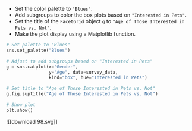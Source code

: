 - Set the color palette to `"Blues"`.
- Add subgroups to color the box plots based on `"Interested in Pets"`.
- Set the title of the `FacetGrid` object `g` to `"Age of Those Interested in Pets vs. Not"`.
- Make the plot display using a Matplotlib function.
```Python
# Set palette to "Blues"
sns.set_palette("Blues")

# Adjust to add subgroups based on "Interested in Pets"
g = sns.catplot(x="Gender",
                y="Age", data=survey_data, 
                kind="box", hue="Interested in Pets")

# Set title to "Age of Those Interested in Pets vs. Not"
g.fig.suptitle("Age of Those Interested in Pets vs. Not")

# Show plot
plt.show()
```
![[download 98.svg]]
